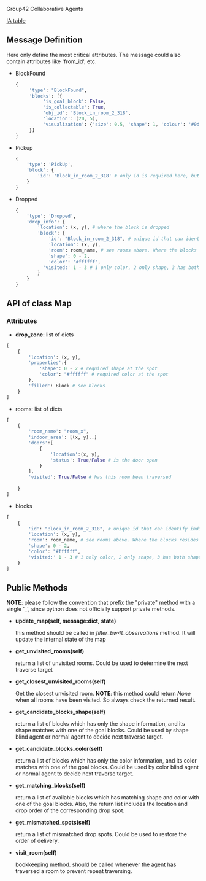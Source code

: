 Group42 Collaborative Agents

[IA table](https://docs.google.com/spreadsheets/d/1jJ9YaJEvTy4c8VdAFFtzT1wfiKodmjdXUweT3ltVV0A/edit?usp=sharing)



## Message Definition 

Here only define the most critical attributes. The message could also contain attributes like 'from_id', etc. 

* BlockFound

  ```python
  {
       'type': "BlockFound",
       'blocks': [{
            'is_goal_block': False, 
            'is_collectable': True, 
            'obj_id': 'Block_in_room_2_318', 
            'location': (20, 5), 
            'visualization': {'size': 0.5, 'shape': 1, 'colour': '#0dff00', 'depth': 80, 'opacity': 1.0}
       }]
  }
  ```

* Pickup

  ```python
  {
      'type': 'PickUp',
      'block': {
          'id': 'Block_in_room_2_318' # only id is required here, but the message could contain other informations
      }
  }
  ```

* Dropped

  ```python
  {
      'type': 'Dropped',
      'drop_info': {
          'location': (x, y), # where the block is dropped
          'block': {
              'id': "Block_in_room_2_318", # unique id that can identify individual blocks
              'location': (x, y),
              'room': room_name, # see rooms above. Where the blocks resides
              'shape': 0 - 2,
              'color': "#ffffff",
            'visited:' 1 - 3 # 1 only color, 2 only shape, 3 has both shape & color 
          }
      }
  }
  ```
  
  




## API of class Map

### Attributes
* **drop_zone**: list of dicts  
```python
[
    {
        'lcoation': (x, y),
        'properties':{
            'shape': 0 - 2 # required shape at the spot
            'color': "#ffffff" # required color at the spot
        },
        'filled': Block # see blocks
	}
]
```

* rooms: list of dicts

```python
[
    {
        'room_name': "room_x",
        'indoor_area': [(x, y)..]
        'doors':[
            {
                'location':(x, y),
                'status': True/False # is the door open
            }
        ],
        'visited': True/False # has this room been traversed
      
    }
]
```

* blocks

```python
[
    {
        'id': "Block_in_room_2_318", # unique id that can identify individual blocks
        'location': (x, y),
        'room': room_name, # see rooms above. Where the blocks resides
        'shape': 0 - 2,
        'color': "#ffffff",
        'visited:' 1 - 3 # 1 only color, 2 only shape, 3 has both shape & color
    }
]
```

## Public Methods

**NOTE**: please follow the convention that prefix the "private" method with a single '_', since python does not officially support private methods.

* **update_map(self, message:dict, state)**

  this method should be called in *filter_bw4t_observations* method. It will update the internal state of the map

* **get_unvisited_rooms(self)**

  return a list of unvisited rooms. Could be used to determine the next traverse target

* **get_closest_unvisited_rooms(self)**

  Get the closest unvisited room. **NOTE**: this method could return *None* when all rooms have been visited. So always check the returned result.

* **get_candidate_blocks_shape(self)**

  return a list of blocks which has only the shape information, and its shape matches with one of the goal blocks. Could be used by shape blind agent or normal agent to decide next traverse target.

* **get_candidate_blocks_color(self)**

  return a list of blocks which has only the color information, and its color matches with one of the goal blocks. Could be used by color blind agent or normal agent to decide next traverse target.

* **get_matching_blocks(self)**

  return a list of available blocks which has matching shape and color with one of the goal blocks. Also, the return list includes the location and drop order of the corresponding drop spot.

* **get_mismatched_spots(self)**

  return a list of mismatched drop spots. Could be used to restore the order of delivery.

* **visit_room(self)**

  bookkeeping method. should be called whenever the agent has traversed a room to prevent repeat traversing.

  